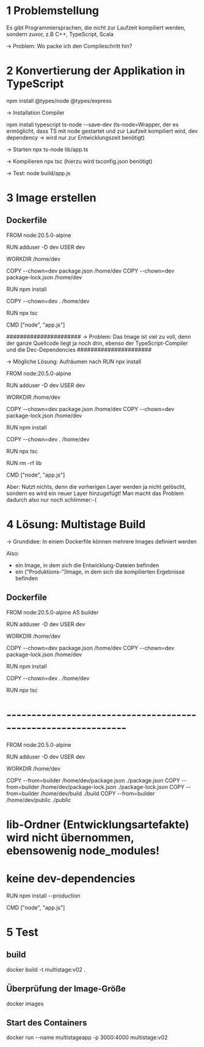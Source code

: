 # 1 Problemstellung

Es gibt Programmiersprachen, die nicht zur Laufzeit kompiliert werden, sondern zuvor, z.B C++, TypeScript, Scala

-> Problem: Wo packe ich den Compileschritt hin?

# 2 Konvertierung der Applikation in TypeScript

npm install @types/node @types/express

-> Installation Compiler


npm install typescript ts-node --save-dev
(ts-node=Wrapper, der es ermöglicht, dass TS mit node gestartet und zur Laufzeit kompiliert wird,
dev dependency -> wird nur zur Entwicklungszeit benötigt)

-> Starten
npx ts-node lib/app.ts

-> Kompilieren
npx tsc
(hierzu wird tsconfig.json benötigt)

-> Test: node build/app.js

# 3 Image erstellen

## Dockerfile

FROM node:20.5.0-alpine

RUN adduser -D dev
USER dev

WORKDIR /home/dev

COPY --chown=dev package.json /home/dev 
COPY --chown=dev package-lock.json /home/dev

RUN npm install

COPY --chown=dev . /home/dev 

RUN npx tsc

CMD ["node", "app.js"]

######################
-> Problem: Das Image ist viel zu voll, denn der ganze Quellcode liegt ja noch drin, ebenso der TypeScript-Compiler und die Dec-Dependencies
######################

-> Mögliche Lösung: Aufräumen nach RUN npx install

FROM node:20.5.0-alpine

RUN adduser -D dev
USER dev

WORKDIR /home/dev

COPY --chown=dev package.json /home/dev 
COPY --chown=dev package-lock.json /home/dev

RUN npm install

COPY --chown=dev . /home/dev 

RUN npx tsc

RUN rm -rf lib

CMD ["node", "app.js"]


Aber: Nutzt nichts, denn die vorherigen Layer werden ja nicht gelöscht, sondern es wird ein neuer Layer hinzugefügt!
Man macht das Problem dadurch also nur noch schlimmer:-(


# 4 Lösung: Multistage Build

-> Grundidee: In einem Dockerfile können mehrere Images definiert werden

Also:
- ein Image, in dem sich die Entwicklung-Dateien befinden
- ein ("Produktions-")Image, in dem sich die kompilierten Ergebnisse befinden

## Dockerfile

FROM node:20.5.0-alpine AS builder

RUN adduser -D dev
USER dev

WORKDIR /home/dev

COPY --chown=dev package.json /home/dev 
COPY --chown=dev package-lock.json /home/dev

RUN npm install

COPY --chown=dev . /home/dev 

RUN npx tsc

# --------------------------------------------------------------

FROM node:20.5.0-alpine

RUN adduser -D dev
USER dev

WORKDIR /home/dev

COPY --from=builder /home/dev/package.json ./package.json
COPY --from=builder /home/dev/package-lock.json ./package-lock.json
COPY --from=builder /home/dev/build ./build
COPY --from=builder /home/dev/public ./public

# lib-Ordner (Entwicklungsartefakte) wird nicht übernommen, ebensowenig node_modules!

# keine dev-dependencies
RUN npm install --production

CMD ["node", "app.js"]



# 5 Test

## build
docker build -t multistage:v02 .

## Überprüfung der Image-Größe
docker images 

## Start des Containers
docker run --name multistageapp -p 3000:4000 multistage:v02

